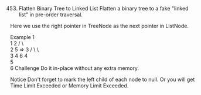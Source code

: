 453. Flatten Binary Tree to Linked List
Flatten a binary tree to a fake "linked list" in pre-order traversal.

Here we use the right pointer in TreeNode as the next pointer in ListNode.

Example
              1
               \
     1          2
    / \          \
   2   5    =>    3
  / \   \          \
 3   4   6          4
                     \
                      5
                       \
                        6
Challenge
Do it in-place without any extra memory.

Notice
Don't forget to mark the left child of each node to null. Or you will get Time Limit Exceeded or Memory Limit Exceeded.



